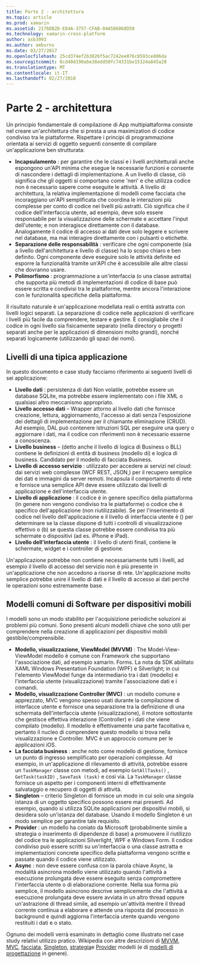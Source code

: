 ```yaml
---
title: Parte 2 - architettura
ms.topic: article
ms.prod: xamarin
ms.assetid: 2176DB2D-E84A-3757-CFAB-04A586068D50
ms.technology: xamarin-cross-platform
author: asb3993
ms.author: amburns
ms.date: 03/27/2017
ms.openlocfilehash: 25cd374ef2b3026f5ac7242ee076c8593ce806da
ms.sourcegitcommit: 6cd40d190abe38edd50fc74331be15324a845a28
ms.translationtype: MT
ms.contentlocale: it-IT
ms.lasthandoff: 02/27/2018
---
```

# <a name="part-2---architecture"></a>Parte 2 - architettura

Un principio fondamentale di compilazione di App multipiattaforma consiste nel creare un'architettura che si presta a una maximization di codice condiviso tra le piattaforme. Rispettare i principi di programmazione orientata ai servizi di oggetto seguenti consente di compilare un'applicazione ben strutturata:

-   **Incapsulamento** : per garantire che le classi e i livelli architetturali anche espongono un'API minima che esegue le necessarie funzioni e consente di nascondere i dettagli di implementazione. A un livello di classe, ciò significa che gli oggetti si comportano come 'neri' e che utilizza codice non è necessario sapere come eseguite le attività. A livello di architettura, la relativa implementazione di modelli come facciata che incoraggiano un'API semplificata che coordina le interazioni più complesse per conto di codice nei livelli più astratti. Ciò significa che il codice dell'interfaccia utente, ad esempio, deve solo essere responsabile per la visualizzazione delle schermate e accettare l'input dell'utente; e non interagisce direttamente con il database. Analogamente il codice di accesso ai dati deve solo leggere e scrivere nel database, ma mai interagire direttamente con i pulsanti o etichette.
-   **Separazione delle responsabilità** : verificare che ogni componente (sia a livello dell'architettura e livello di classe) ha lo scopo chiaro e ben definito. Ogni componente deve eseguire solo le attività definite ed esporre la funzionalità tramite un'API che è accessibile alle altre classi che dovranno usare.
-   **Polimorfismo** : programmazione a un'interfaccia (o una classe astratta) che supporta più metodi di implementazioni di codice di base può essere scritta e condivisi tra le piattaforme, mentre ancora l'interazione con le funzionalità specifiche della piattaforma.


Il risultato naturale è un'applicazione modellata reali o entità astratta con livelli logici separati. La separazione di codice nelle applicazioni di verificare i livelli più facile da comprendere, testare e gestire. È consigliabile che il codice in ogni livello sia fisicamente separato (nella directory o progetti separati anche per le applicazioni di dimensioni molto grandi), nonché separati logicamente (utilizzando gli spazi dei nomi).

 <a name="Typical_Application_Layers" />


## <a name="typical-application-layers"></a>Livelli di una tipica applicazione

In questo documento e case study facciamo riferimento ai seguenti livelli di sei applicazione:

-   **Livello dati** : persistenza di dati Non volatile, potrebbe essere un database SQLite, ma potrebbe essere implementato con i file XML o qualsiasi altro meccanismo appropriato.
-   **Livello accesso dati** – Wrapper attorno al livello dati che fornisce creazione, lettura, aggiornamento, l'accesso ai dati senza l'esposizione dei dettagli di implementazione per il chiamante eliminazione (CRUD). Ad esempio, DAL può contenere istruzioni SQL per eseguire una query o aggiornare i dati, ma il codice con riferimenti non è necessario esserne a conoscenza.
-   **Livello business** – (detto anche il livello di logica di Business o BLL) contiene le definizioni di entità di business (modello di) e logica di business. Candidato per il modello di facciata Business.
-   **Livello di accesso servizio** : utilizzato per accedere ai servizi nel cloud: dai servizi web complesse (WCF REST, JSON,) per il recupero semplice dei dati e immagini da server remoti. Incapsula il comportamento di rete e fornisce una semplice API deve essere utilizzato dai livelli di applicazione e dell'interfaccia utente.
-   **Livello di applicazione** : il codice è in genere specifico della piattaforma (in genere non vengono condiviso tra le piattaforme) o codice che è specifico dell'applicazione (non riutilizzabile). Se per l'inserimento di codice nel livello dell'applicazione e il livello di interfaccia utente è () per determinare se la classe dispone di tutti i controlli di visualizzazione effettivo o (b) se questa classe potrebbe essere condivisa tra più schermate o dispositivi (ad es. iPhone e iPad).
-   **Livello dell'interfaccia utente** : il livello di utenti finali, contiene le schermate, widget e i controller di gestione.


Un'applicazione potrebbe non contiene necessariamente tutti i livelli, ad esempio il livello di accesso del servizio non è più presente in un'applicazione che non accedono a risorse di rete. Un'applicazione molto semplice potrebbe unire il livello di dati e il livello di accesso ai dati perché le operazioni sono estremamente base.

 <a name="Common_Mobile_Software_Patterns" />


## <a name="common-mobile-software-patterns"></a>Modelli comuni di Software per dispositivi mobili

I modelli sono un modo stabilito per l'acquisizione periodiche soluzioni ai problemi più comuni. Sono presenti alcuni modelli chiave che sono utili per comprendere nella creazione di applicazioni per dispositivi mobili gestibile/comprensibile.

-   **Modello, visualizzazione, ViewModel (MVVM)** : The Model-View-ViewModel modello è comune con Framework che supportano l'associazione dati, ad esempio xamarin. Forms. La nota da SDK abilitato XAML Windows Presentation Foundation (WPF) e Silverlight; in cui l'elemento ViewModel funge da intermediario tra i dati (modello) e l'interfaccia utente (visualizzazione) tramite l'associazione dati e i comandi.
-   **Modello, visualizzazione Controller (MVC)** : un modello comune e apprezzato, MVC vengono spesso usati durante la compilazione di interfacce utente e fornisce una separazione tra la definizione di una schermata dell'interfaccia utente (visualizzazione), il motore sottostante che gestisce effettiva interazione (Controller) e i dati che viene compilato (modello). Il modello è effettivamente una parte facoltativa e, pertanto il nucleo di comprendere questo modello si trova nella visualizzazione e Controller. MVC è un approccio comune per le applicazioni iOS.
-   **La facciata business** : anche noto come modello di gestione, fornisce un punto di ingresso semplificato per operazioni complesse. Ad esempio, in un'applicazione di rilevamento di attività, potrebbe essere un `TaskManager` classe con metodi, ad esempio `GetAllTasks()` , `GetTask(taskID)` , `SaveTask (task)` e così via. La `TaskManager` classe fornisce un aspetto per i componenti interni di effettivamente salvataggio e recupero di oggetti di attività.
-   **Singleton** – criterio Singleton di fornisce un modo in cui solo una singola istanza di un oggetto specifico possono essere mai presenti. Ad esempio, quando si utilizza SQLite applicazioni per dispositivi mobili, si desidera solo un'istanza del database. Usando il modello Singleton è un modo semplice per garantire tale requisito.
-   **Provider** : un modello ha coniato da Microsoft (probabilmente simile a strategia o inserimento di dipendenze di base) a promuovere il riutilizzo del codice tra le applicazioni Silverlight, WPF e Windows Form. Il codice condiviso può essere scritti su un'interfaccia o una classe astratta e implementazioni concrete specifico della piattaforma vengono scritte e passate quando il codice viene utilizzato.
-   **Async** : non deve essere confusa con la parola chiave Async, la modalità asincrona modello viene utilizzato quando l'attività a esecuzione prolungata deve essere eseguito senza compromettere l'interfaccia utente o di elaborazione corrente. Nella sua forma più semplice, il modello asincrono descrive semplicemente che l'attività a esecuzione prolungata deve essere avviata in un altro thread oppure un'astrazione di thread simile, ad esempio un'attività mentre il thread corrente continua a elaborare e attende una risposta dal processo in background e quindi aggiorna l'interfaccia utente quando vengono restituiti i dati e o stato.


Ognuno dei modelli verrà esaminato in dettaglio come illustrato nel case study relativi utilizzo pratico. Wikipedia con altre descrizioni di [MVVM](https://en.wikipedia.org/wiki/Model–view–viewmodel), [MVC](https://en.wikipedia.org/wiki/Model–view–controller), [facciata](http://en.wikipedia.org/wiki/Facade_pattern), [Singleton](http://en.wikipedia.org/wiki/Singleton_pattern), [strategia](http://en.wikipedia.org/wiki/Strategy_pattern)e [Provider](http://en.wikipedia.org/wiki/Provider_model) modelli (e di [modelli di progettazione](http://en.wikipedia.org/wiki/Design_Patterns) in genere).
